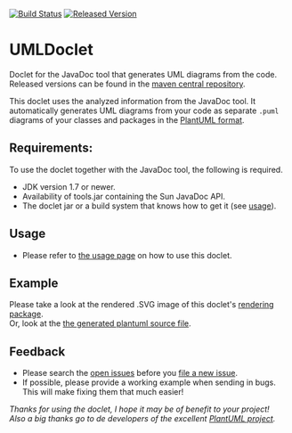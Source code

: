 [![Build Status][ci-img]][ci]
[![Released Version][maven-img]][maven]

# UMLDoclet
Doclet for the JavaDoc tool that generates UML diagrams from the code.  
Released versions can be found in the [maven central repository][maven].  

This doclet uses the analyzed information from the JavaDoc tool.
It automatically generates UML diagrams from your code as separate 
`.puml` diagrams of your classes and packages in the 
[PlantUML format](http://plantuml.com/).

## Requirements:
To use the doclet together with the JavaDoc tool, the following is required.

- JDK version 1.7 or newer.
- Availability of tools.jar containing the Sun JavaDoc API.
- The doclet jar or a build system that knows how to get it (see [usage](USAGE.md)).

## Usage

- Please refer to [the usage page](USAGE.md) on how to use this doclet.

## Example

Please take a look at the rendered .SVG image of this doclet's 
[rendering package](example/rendering-package.svg).  
Or, look at the [the generated plantuml source file](example/rendering-package.puml).

## Feedback

- Please search the [open issues](https://github.com/talsma-ict/umldoclet/issues)
  before you [file a new issue](https://github.com/talsma-ict/umldoclet/issues/new).
- If possible, please provide a working example when sending in bugs.
  This will make fixing them that much easier!
  
  
_Thanks for using the doclet, I hope it may be of benefit to your project!_  
_Also a big thanks go to de developers of the excellent [PlantUML project](http://plantuml.com/)._

  [ci-img]: https://img.shields.io/travis/talsma-ict/umldoclet/master.svg
  [ci]: https://travis-ci.org/talsma-ict/umldoclet
  [maven-img]: https://img.shields.io/maven-central/v/nl.talsmasoftware/umldoclet.svg
  [maven]: http://search.maven.org/#search%7Cga%7C1%7Cg%3A%22nl.talsmasoftware%22%20AND%20a%3A%22umldoclet%22
